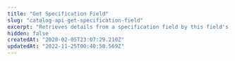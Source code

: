 ```yaml
---
title: "Get Specification Field"
slug: "catalog-api-get-specification-field"
excerpt: "Retrieves details from a specification field by this field's ID. \r\n>⚠️ This is a legacy endpoint. We recommend using [Get Specification](https://developers.vtex.com/vtex-rest-api/reference/get_api-catalog-pvt-specification-specificationid) instead.\r\n\r\n## Response body example\r\n\r\n```json\r\n{\r\n    \"Name\": \"Material\",\r\n    \"CategoryId\": 4,\r\n    \"FieldId\": 88,\r\n    \"IsActive\": true,\r\n    \"IsRequired\": true,\r\n    \"FieldTypeId\": 1,\r\n    \"FieldTypeName\": \"Texto\",\r\n    \"FieldValueId\": null,\r\n    \"Description\": \"Composition of the product.\",\r\n    \"IsStockKeepingUnit\": false,\r\n    \"IsFilter\": true,\r\n    \"IsOnProductDetails\": false,\r\n    \"Position\": 1,\r\n    \"IsWizard\": false,\r\n    \"IsTopMenuLinkActive\": false,\r\n    \"IsSideMenuLinkActive\": true,\r\n    \"DefaultValue\": null,\r\n    \"FieldGroupId\": 20,\r\n    \"FieldGroupName\": \"Clothes specifications\"\r\n}\r\n```"
hidden: false
createdAt: "2020-02-05T23:07:29.210Z"
updatedAt: "2022-11-25T00:40:58.569Z"
---
```

